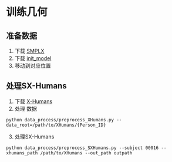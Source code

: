 # 训练几何

## 准备数据
1. 下载 [SMPLX](https://smpl-x.is.tue.mpg.de)
2. 下载 [init_model](https://github.com/Skype-line/X-Avatar)
3. 移动到对应位置

## 处理SX-Humans
1. 下载 [X-Humans](https://github.com/Skype-line/X-Avatar)
2. 处理 数据
```
python data_process/preprocess_XHumans.py --data_root=/path/to/XHumans/{Person_ID}
```
3. 处理SX-Humans
```
python data_process/preprocess_SXHumans.py --subject 00016 --xhumans_path /path/to/XHumans --out_path outpath
```
